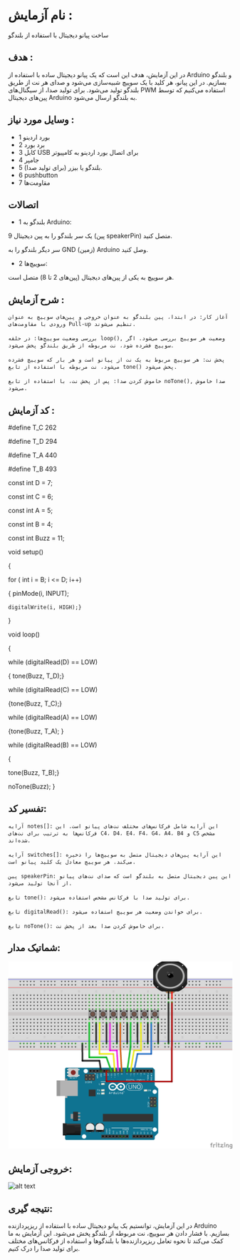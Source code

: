 
# نام آزمایش :
ساخت پیانو دیجیتال با استفاده از بلندگو

## هدف :
در این آزمایش، هدف این است که یک پیانو دیجیتال ساده با استفاده از Arduino و بلندگو بسازیم. در این پیانو، هر کلید با یک سوییچ شبیه‌سازی می‌شود و صدای هر نت از طریق بلندگو تولید می‌شود. برای تولید صدا، از سیگنال‌های PWM استفاده می‌کنیم که توسط پین‌های دیجیتال Arduino به بلندگو ارسال می‌شود.

## وسایل مورد نیاز :
* 1 بورد اردینو
* 2 برد بورد
* 3 کابل  USB  برای اتصال بورد اردینو به کامپیوتر
* 4 جامپر
* 5 بلندگو یا بیزر (برای تولید صدا).
* 6 pushbutton
* 7 مقاومت‌ها

## اتصالات 

  * 1 بلندگو به Arduino:

یک سر بلندگو را به پین دیجیتال 9 (پین speakerPin) متصل کنید.

سر دیگر بلندگو را به GND (زمین) Arduino وصل کنید.

  * 2 سوییچ‌ها:

هر سوییچ به یکی از پین‌های دیجیتال (پین‌های 2 تا 8) متصل است.



  ## شرح آزمایش :

    آغاز کار: در ابتدا، پین بلندگو به عنوان خروجی و پین‌های سوییچ به عنوان ورودی با مقاومت‌های Pull-up تنظیم می‌شوند.

    بررسی وضعیت سوییچ‌ها: در حلقه loop(), وضعیت هر سوییچ بررسی می‌شود. اگر سوییچ فشرده شود، نت مربوطه از طریق بلندگو پخش می‌شود.

    پخش نت: هر سوییچ مربوط به یک نت از پیانو است و هر بار که سوییچ فشرده می‌شود، نت مربوطه با استفاده از تابع tone() پخش می‌شود.

    خاموش کردن صدا: پس از پخش نت، با استفاده از تابع noTone(), صدا خاموش می‌شود.

  

  ## کد آزمایش :
  
#define T_C 262

#define T_D 294

#define T_A 440

#define T_B 493

const int D = 7;

const int C = 6;

const int A = 5;

const int B = 4;

const int Buzz = 11;

void setup()

{
  
  for ( int i = B; i <= D; i++)

   { pinMode(i, INPUT);
   
    digitalWrite(i, HIGH);}
}


void loop()

{

  
while (digitalRead(D) == LOW)

   { tone(Buzz, T_D);}
  
  while (digitalRead(C) == LOW)
  
  {tone(Buzz, T_C);}
  
  while (digitalRead(A) == LOW)
  
  {tone(Buzz, T_A); }
  
   while (digitalRead(B) == LOW)
  
  {
  
  tone(Buzz, T_B);}

  noTone(Buzz);
}
 

   ## تفسیر کد:

    آرایه notes[]: این آرایه شامل فرکانس‌های مختلف نت‌های پیانو است. این فرکانس‌ها به ترتیب برای نت‌های C4، D4، E4، F4، G4، A4، B4 و C5 مشخص شده‌اند.

    آرایه switches[]: این آرایه پین‌های دیجیتال متصل به سوییچ‌ها را ذخیره می‌کند. هر سوییچ معادل یک کلید پیانو است.

    پین speakerPin: این پین دیجیتال متصل به بلندگو است که صدای نت‌های پیانو از آنجا تولید می‌شود.

    تابع tone(): برای تولید صدا با فرکانس مشخص استفاده می‌شود.

    تابع digitalRead(): برای خواندن وضعیت هر سوییچ استفاده می‌شود.

    تابع noTone(): برای خاموش کردن صدا بعد از پخش نت.





 ## شماتیک مدار:
![توضیح تصویر](https://github.com/Rahel12384/Microprocessor-7/blob/main/micro%201/77.png)


## خروجی آزمایش:
![alt text](https://github.com/Rahel12384/Microprocessor-7/blob/main/micro%201/VID_20250107_155500_089.gif)

  
## نتیجه گیری:
در این آزمایش، توانستیم یک پیانو دیجیتال ساده با استفاده از ریزپردازنده Arduino بسازیم. با فشار دادن هر سوییچ، نت مربوطه از بلندگو پخش می‌شود. این آزمایش به ما کمک می‌کند تا نحوه تعامل ریزپردازنده‌ها با بلندگوها و استفاده از فرکانس‌های مختلف برای تولید صدا را درک کنیم.

